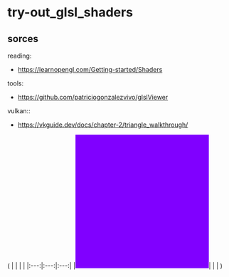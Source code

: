 # try-out_glsl_shaders


## sorces

reading:

 - https://learnopengl.com/Getting-started/Shaders

tools:

 - https://github.com/patriciogonzalezvivo/glslViewer

vulkan::

 - https://vkguide.dev/docs/chapter-2/triangle_walkthrough/

(
| | | |
|:---:|:---:|:---:|
|<img width="300" alt="demo" src="./examples/01.png">| | |
)
